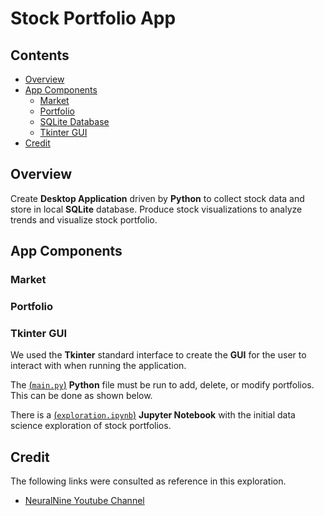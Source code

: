 # Stock Portfolio App

## Contents
* [Overview](#Overview)
* [App Components](#App-Components)
    * [Market](#Market)
    * [Portfolio](#Portfolio)
    * [SQLite Database](#SQLite-Database)
    * [Tkinter GUI](#Tkinter-GUI)
* [Credit](#Credit)

## Overview

Create <b>Desktop Application</b> driven by <b>Python</b> to collect stock data and store in local <b>SQLite</b> database.
Produce stock visualizations to analyze trends and visualize stock portfolio. </br>

## App Components

### Market

### Portfolio
### Tkinter GUI

We used the <b>Tkinter</b> standard interface to create the <b>GUI</b> for the user to interact with when running the application.

The [(`main.py`)](main.py) <b>Python</b> file must be run to add, delete, or modify portfolios. This can be done as shown below.

There is a [(`exploration.ipynb`)](Exploration/exploration.ipynb) <b>Jupyter Notebook</b> with the initial data science exploration of stock portfolios.


## Credit

The following links were consulted as reference in this exploration.

* [NeuralNine Youtube Channel](https://www.youtube.com/playlist?list=PL7yh-TELLS1HJzPsb6Xjdse2zbyQ-ocDH)